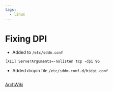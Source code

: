 ```yaml
---
tags:
  - linux
---
```



# Fixing DPI
- Added to `/etc/sddm.conf`
```shell
[X11] ServerArguments=-nolisten tcp -dpi 96
```

- Added dropin file `/etc/sddm.conf.d/hidpi.conf`
```shell

```

[ArchWiki](https://wiki.archlinux.org/title/Xorg#Display_size_and_DPI)
